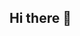 ## Hi there 👋

<!--
**pritam105/pritam105** is a ✨ _special_ ✨ repository because its `README.md` (this file) appears on your GitHub profile.

Here are some ideas to get you started:

- 🔭 I’m currently working as SDE-2 at JP Morgan Chase & Co.
- 🌱 I’ll be joining Northeastern Uni, Khoury College Boston in Fall 24 for MS in CS
- 👯 I’m looking to collaborate on ...
- 🤔 I’m looking for help with ...
- 💬 Ask me about ...
- 📫 How to reach me: ...
- 😄 Pronouns: ...
- ⚡ Fun fact: ...
-->
